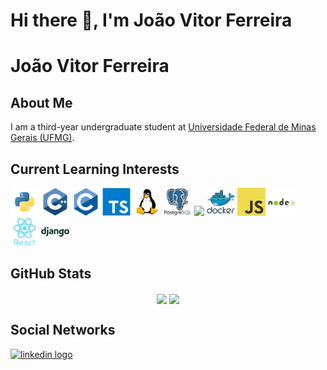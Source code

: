 <h1 align="left">Hi there 👋, I'm João Vitor Ferreira</h1>

<h1 align="left">João Vitor Ferreira</h1>

## About Me
I am a third-year undergraduate student at [Universidade Federal de Minas Gerais (UFMG)](https://ufmg.br/).

## Current Learning Interests
<code><img height="45" src="https://raw.githubusercontent.com/github/explore/80688e429a7d4ef2fca1e82350fe8e3517d3494d/topics/python/python.png" ></code>
<code><img height="45" src="https://raw.githubusercontent.com/github/explore/80688e429a7d4ef2fca1e82350fe8e3517d3494d/topics/cpp/cpp.png"></code>
<code><img height="45" src="https://raw.githubusercontent.com/devicons/devicon/master/icons/c/c-original.svg"></code>
<code><img height="45" src="https://raw.githubusercontent.com/devicons/devicon/master/icons/typescript/typescript-original.svg"></code>
<code><img height="45" src="https://raw.githubusercontent.com/github/explore/80688e429a7d4ef2fca1e82350fe8e3517d3494d/topics/linux/linux.png"></code>
<code><img height="45" src="https://raw.githubusercontent.com/devicons/devicon/master/icons/postgresql/postgresql-original-wordmark.svg"></code>
<code><img height="45" src="https://www.vectorlogo.zone/logos/git-scm/git-scm-icon.svg"></code>
<code><img height="45" src="https://raw.githubusercontent.com/devicons/devicon/master/icons/docker/docker-original-wordmark.svg"></code>
<code><img height="45" src="https://raw.githubusercontent.com/github/explore/80688e429a7d4ef2fca1e82350fe8e3517d3494d/topics/javascript/javascript.png"></code>
<code><img height="45" src="https://raw.githubusercontent.com/devicons/devicon/master/icons/nodejs/nodejs-original-wordmark.svg"></code>
<code><img height="45" src="https://raw.githubusercontent.com/devicons/devicon/master/icons/react/react-original-wordmark.svg"></code>
<code><img height="45" src="https://raw.githubusercontent.com/github/explore/80688e429a7d4ef2fca1e82350fe8e3517d3494d/topics/django/django.png"></code>

## GitHub Stats
<div align="center">
    <img align="center" height="180em" src="https://github-readme-stats.vercel.app/api?username=joaojoaovf&layout=compact&theme=merko&count_private=true&show_icons=true" />
    <img align="center" height="180em" src="https://github-readme-stats.vercel.app/api/top-langs/?username=joaojoaovf&layout=compact&theme=merko&count_private=true&show_icons=true">
</div>

## Social Networks
<a href="https://www.linkedin.com/in/joao-vitor-ferreira-" target="_blank">
    <img src="https://raw.githubusercontent.com/maurodesouza/profile-readme-generator/master/src/assets/icons/social/linkedin/default.svg"
        width="40" height="32" alt="linkedin logo" />
</a>

<!-- ![Snake animation](https://github.com/JoaoJoaoVF/JoaoJoaoVF/blob/output/github-contribution-grid-snake.svg) -->
